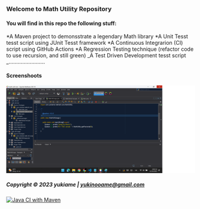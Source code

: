### Welcome to Math Utility Repository

#### You will find in this repo the following stuff:

*A Maven project to demonsstrate a legendary Math library
*A Unit Tesst tesst script using JUnit Tesst framework
*A Continuous Integrarion (CI) script using GitHub Actions
*A Regression Testing technique (refactor code to use recursion, and still green)
_A Test Driven Development tesst script
_........................

#### Screenshoots

![JUnit tesst script](https://github.com/AmeeYuki/math-util-mvn/blob/main/screenshots/test%20script%20with%20junit.png?raw=true)

##### Copyright &#169; 2023 yukiame | yukinooame@gmail.com

[![Java CI with Maven](https://github.com/AmeeYuki/math-util-mvn/actions/workflows/math-util-ci-maven.yml/badge.svg)](https://github.com/AmeeYuki/math-util-mvn/actions/workflows/math-util-ci-maven.yml)
